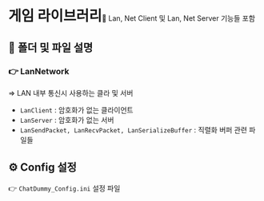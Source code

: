 <h1 style="display:inline">게임 라이브러리</h1>🔸 Lan, Net Client 및 Lan, Net Server 기능들 포함

## 📂 폴더 및 파일 설명
  ### 👉 LanNetwork
   => LAN 내부 통신시 사용하는 클라 및 서버
- `LanClient` : 암호화가 없는 클라이언트
- `LanServer` : 암호화가 없는 서버
- `LanSendPacket, LanRecvPacket, LanSerializeBuffer` : 직렬화 버퍼 관련 파일들

## ⚙️ Config 설정
👉 `ChatDummy_Config.ini` 설정 파일


